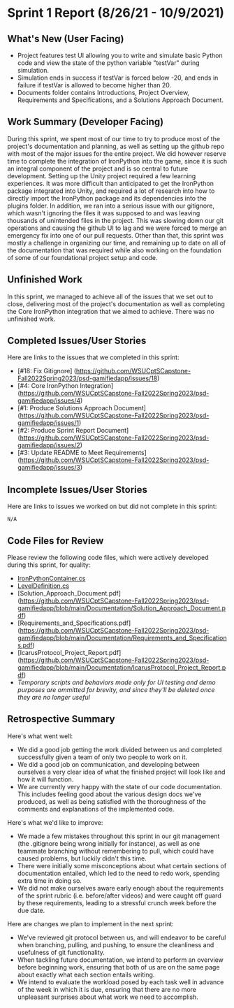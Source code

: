 # Sprint 1 Report (8/26/21 - 10/9/2021)

## What's New (User Facing)
 * Project features test UI allowing you to write and simulate basic Python code and view the state of the python variable "testVar" during simulation.
 * Simulation ends in success if testVar is forced below -20, and ends in failure if testVar is allowed to become higher than 20.
 * Documents folder contains Introductions, Project Overview, Requirements and Specifications, and a Solutions Approach Document.

## Work Summary (Developer Facing)
During this sprint, we spent most of our time to try to produce most of the project's documentation and planning, as well as setting up the github repo with most of the major issues for the entire project. We did however reserve time to complete the integration of IronPython into the game, since it is such an integral component of the project and is so central to future development. Setting up the Unity project required a few learning experiences. It was more difficult than anticipated to get the IronPython package integrated into Unity, and required a lot of research into how to directly import the IronPython package and its dependencies into the plugins folder. In addition, we ran into a serious issue with our gitignore, which wasn't ignoring the files it was supposed to and was leaving thousands of unintended files in the project. This was slowing down our git operations and causing the github UI to lag and we were forced to merge an emergency fix into one of our pull requests. Other than that, this sprint was mostly a challenge in organizing our time, and remaining up to date on all of the documentation that was required while also working on the foundation of some of our foundational project setup and code. 

## Unfinished Work
In this sprint, we managed to achieve all of the issues that we set out to close, delivering most of the project's documentation as well as completing the Core IronPython integration that we aimed to achieve. There was no unfinished work.

## Completed Issues/User Stories
Here are links to the issues that we completed in this sprint:

 * [#18: Fix Gitignore] (https://github.com/WSUCptSCapstone-Fall2022Spring2023/psd-gamifiedapp/issues/18)
 * [#4: Core IronPython Integration] (https://github.com/WSUCptSCapstone-Fall2022Spring2023/psd-gamifiedapp/issues/4)
 * [#1: Produce Solutions Approach Document] (https://github.com/WSUCptSCapstone-Fall2022Spring2023/psd-gamifiedapp/issues/1)
 * [#2: Produce Sprint Report Document] (https://github.com/WSUCptSCapstone-Fall2022Spring2023/psd-gamifiedapp/issues/2)
 * [#3: Update README to Meet Requirements] (https://github.com/WSUCptSCapstone-Fall2022Spring2023/psd-gamifiedapp/issues/3)
 
 ## Incomplete Issues/User Stories
 Here are links to issues we worked on but did not complete in this sprint:

	N/A

## Code Files for Review
Please review the following code files, which were actively developed during this sprint, for quality:
 * [IronPythonContainer.cs](https://github.com/WSUCptSCapstone-Fall2022Spring2023/psd-gamifiedapp/blob/main/Icarus%20Protocol/Assets/IronPythonIntegration/IronPythonContainer.cs)
 * [LevelDefinition.cs](https://github.com/WSUCptSCapstone-Fall2022Spring2023/psd-gamifiedapp/blob/main/Icarus%20Protocol/Assets/Levels/LevelDefinition.cs	)
 * [Solution_Approach_Document.pdf] (https://github.com/WSUCptSCapstone-Fall2022Spring2023/psd-gamifiedapp/blob/main/Documentation/Solution_Approach_Document.pdf)
 * [Requirements_and_Specifications.pdf] (https://github.com/WSUCptSCapstone-Fall2022Spring2023/psd-gamifiedapp/blob/main/Documentation/Requirements_and_Specifications.pdf)
 * [IcarusProtocol_Project_Report.pdf] (https://github.com/WSUCptSCapstone-Fall2022Spring2023/psd-gamifiedapp/blob/main/Documentation/IcarusProtocol_Project_Report.pdf)
 * *Temporary scripts and behaviors made only for UI testing and demo purposes are ommitted for brevity, and since they'll be deleted once they are no longer useful*

## Retrospective Summary
Here's what went well:
  * We did a good job getting the work divided between us and completed successfully given a team of only two people to work on it.
  * We did a good job on communication, and developing between ourselves a very clear idea of what the finished project will look like and how it will function.
  * We are currently very happy with the state of our code documentation. This includes feeling good about the various design docs we've produced, as well as being satisfied with the thoroughness of the comments and explanations of the implemented code.
 
Here's what we'd like to improve:
   * We made a few mistakes throughout this sprint in our git management (the .gitignore being wrong initially for instance), as well as one teammate branching without remembering to pull, which could have caused problems, but luckily didn't this time. 
   * There were initially some misconceptions about what certain sections of documentation entailed, which led to the need to redo work, spending extra time in doing so.
   * We did not make ourselves aware early enough about the requirements of the sprint rubric (i.e. before/after videos) and were caught off guard by these requirements, leading to a stressful crunch week before the due date.
  
Here are changes we plan to implement in the next sprint:
   * We've reviewed git protocol between us, and will endeavor to be careful when branching, pulling, and pushing, to ensure the cleanliness and usefulness of git functionality.
   * When tackling future documentation, we intend to perform an overview before beginning work, ensuring that both of us are on the same page about exactly what each section entails writing.
   * We intend to evaluate the workload posed by each task well in advance of the week in which it is due, ensuring that there are no more unpleasant surprises about what work we need to accomplish.